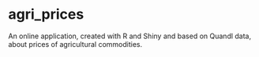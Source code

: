 # agri_prices
An online application, created with R and Shiny and based on Quandl data, about prices of agricultural commodities.
